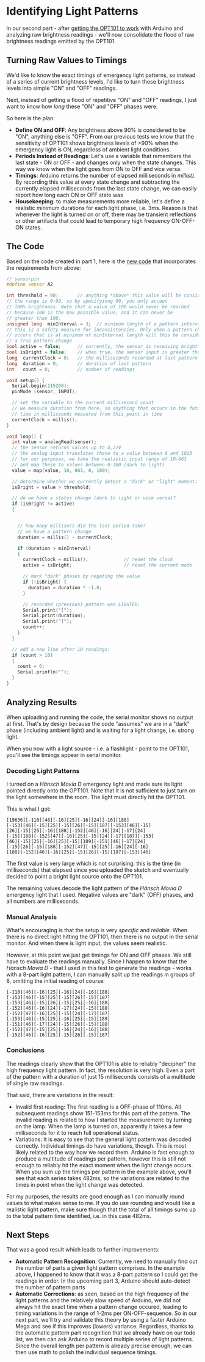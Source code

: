 # Identifying Light Patterns

In our second part - after [getting the OPT101 to work](../1%20Using%20OPT101%20to%20Detect%20Light) with Arduino and analyzing raw brightness readings - we'll now consolidate the flood of raw brightness readings emitted by the OPT101.

## Turning Raw Values to Timings

We'd like to know the exact timings of emergency light patterns, so instead of a series of current brightness levels, I'd like to turn these brightness levels into simple "ON" and "OFF" readings.

Next, instead of getting a flood of repetitive "ON" and "OFF" readings, I just want to know how *long* these "ON" and "OFF" phases were.

So here is the plan:

* **Define ON and OFF**: Any brightness above 90% is considered to be "ON", anything else is "OFF". From our previous tests we know that the sensitivity of OPT101 shows brightness levels of >90% when the emergency light is ON, regardless of ambient light conditions.
* **Periods Instead of Readings**: Let's use a variable that remembers the last state - ON or OFF - and changes only when the state changes. This way we know when the light goes from ON to OFF and vice versa.
* **Timings**: Arduino returns the number of elapsed milliseconds in *millis()*. By recording this value at every state change and subtracting the currently elapsed milliseconds from the last state change, we can easily report how long each ON or OFF state was
* **Housekeeping**: to make measurements more reliable, let's define a realistic minimum durations for each light phase, i.e. 3ms. Reason is that whenever the light is turned on or off, there may be transient reflections or other artifacts that could lead to temporary high frequency ON-OFF-ON states.

## The Code

Based on the code created in part 1, here is the [new code](./1_DetectLightAndDark/1_DetectLightAndDark.ino) that incorporates the requirements from above:



```c++
// sensorpin
#define sensor A2

int threshold = 90;       // anything *above* this value will be considered BRIGHT
// the range is 0-99, so by specifyinng 99, you only accept
// 100% brightness. Note that a value of 100 would never be reached
// because 100 is the max possible value, and it can never be
// greater than 100.
unsigned long  minInterval = 3;  // minimum length of a pattern interval in millisec
// this is a safety measure for inconsistencies. Only when a pattern change
// occurs that is at minimum of minInterval length will this be considered
// a true pattern change
bool active = false;      // currently, the sensor is receiving bright light
bool isBright = false;    // when true, the sensor input is greater than 95% so there is strong light shining on it
long  currentClock = 0;   // the milliseconds recorded at last pattern change
long  duration = 0;       // duration of last pattern
int   count = 0;          // number of readings

void setup() {
  Serial.begin(115200);
  pinMode (sensor, INPUT);

  // set the variable to the current millisecond count
  // we measure duration from here, so anything that occurs in the future will be the
  // time in milliseonds measured from this point in time
  currentClock = millis();
}

void loop() {
  int value = analogRead(sensor);
  // the sensor returns values up to 4,22V
  // the analog input translates these to a value between 0 and 1023
  // for our purposes, we take the realistic input range of 10-863
  // and map these to values between 0-100 (dark to light)
  value = map(value, 10, 863, 0, 100);

  // determine whether we currently detect a "dark" or "light" moment:
  isBright = value > threshold;

  // do we have a status change (dark to light or vice versa)?
  if (isBright != active)
  {


    // how many millisecs did the last period take?
    // we have a pattern change
    duration = millis() - currentClock;

    if (duration > minInterval)
    {
      currentClock = millis();             // reset the clock
      active = isBright;                   // reset the current mode

      // mark "dark" phases by negating the value
      if (!isBright) {
        duration = duration * -1.0;
      }

      // recorded (previous) pattern was LIGHTED:
      Serial.print("[");
      Serial.print(duration);
      Serial.print("]");
      count++;
    }
  }

  // add a new line after 10 readings:
  if (count > 10)
  {
    count = 0;
    Serial.println("");
  }
}

```

## Analyzing Results

When uploading and running the code, the serial monitor shows no output at first. That's by design because the code "assumes" we are in a "dark" phase (including ambient light) and is waiting for a light change, i.e. strong light.

When you now with a light source - i.e. a flashlight - point to the OPT101, you'll see the timings appear in serial monitor. 

### Decoding Light Patterns

I turned on a *Hänsch Movia D* emergency light and made sure its light pointed directly onto the OPT101. Note that it is not sufficient to just turn on the light somewhere in the room. The light must directly hit the OPT101.

This is what I got:

```
[19636][-110][46][-16][25][-16][24][-16][188]
[-153][46][-15][25][-15][26][-15][187][-153][46][-15]
[26][-15][25][-16][188][-152][46][-16][24][-17][24]
[-15][188][-152][47][-16][25][-15][24][-17][187][-153]
[46][-15][25][-16][25][-15][189][-151][46][-17][24]
[-15][26][-15][188][-152][47][-15][25][-16][24][-16]
[188][-152][46][-16][25][-15][26][-15][187][-153][46]
```

The first value is very large which is not surprising: this is the time (in milliseconds) that elapsed since you uploaded the sketch and eventually decided to point a bright light source onto the OPT101.

The remaining values decode the light pattern of the *Hänsch Movia D* emergency light that I used. Negative values are "dark" (OFF) phases, and all numbers are milliseconds.

### Manual Analysis

What's encouraging is that the setup is very *specific* and *reliable*. When there is no direct light hitting the OPT101, then there is no output in the serial monitor. And when there is light input, the values seem realistic.

However, at this point we just get timings for ON and OFF phases. We still have to evaluate the readings manually. Since I happen to know that the *Hänsch Movia D* - that I used in this test to generate the readings - works with a 8-part light pattern, I can manually split up the readings in groups of 8, omitting the initial reading of course:

```
[-110][46][-16][25][-16][24][-16][188]
[-153][46][-15][25][-15][26][-15][187]
[-153][46][-15][26][-15][25][-16][188]
[-152][46][-16][24][-17][24][-15][188]
[-152][47][-16][25][-15][24][-17][187]
[-153][46][-15][25][-16][25][-15][189]
[-151][46][-17][24][-15][26][-15][188]
[-152][47][-15][25][-16][24][-16][188]
[-152][46][-16][25][-15][26][-15][187]
```

### Conclusions

The readings clearly show that the OPT101 is able to reliably "decipher" the high frequency light pattern. In fact, the resolution is very high. Even a part of the pattern with a duration of just 15 milliseconds consists of a multitude of single raw readings.

That said, there are variations in the result:

* Invalid first reading: The first reading is a OFF-phase of 110ms. All subsequent readings show 151-153ms for this part of the pattern. The invalid reading is related to how I started the measurement: by turning on the lamp. When the lamp is turned on, apparently it takes a few milliseconds for it to reach full operational status.
* Variations: It is easy to see that the general light pattern was decoded correctly. Individual timings do have variations, though. This is most likely related to the way how we record them. Arduino is fast enough to produce a multitude of readings per pattern, however this is still not enough to reliably hit the exact moment when the light change occurs. When you sum up the timings per pattern in the example above, you'll see that each series takes 482ms, so the variations are related to the times in point when the light change was detected.

For my purposes, the results are good enough as I can manually round values to what makes sense to me. If you do use rounding and would like a realistic light pattern, make sure though that the total of all timings sums up to the total pattern time identified, i.e. in this case 482ms.

## Next Steps

That was a good result which leads to further improvements:

* **Automatic Pattern Recognition**: Currently, we need to manually find out the number of parts a given light pattern comprises. In the example above, I happened to know that it was a 8-part pattern so I could get the readings in order. In the upcoming part 3, Arduino should auto-detect the number of pattern parts
* **Automatic Corrections**: as seen, based on the high frequency of the light patterns and the relatively slow speed of Arduino, we did not always hit the exact time when a pattern change occured, leading to timing variations in the range of 1-2ms per ON-OFF-sequence. So in our next part, we'll try and validate this theory by using a faster Arduino Mega and see if this improves (lowers) variance. Regardless, thanks to the automatic pattern part recognition that we already have on our todo list, we then can ask Arduino to record multiple series of light patterns. Since the overall length per pattern is already precise  enough, we can then use math to polish the individual sequence timings.




